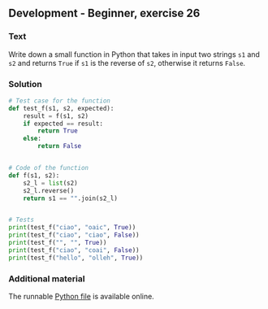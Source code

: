 ## Development - Beginner, exercise 26

### Text
Write down a small function in Python that takes in input two strings `s1` and `s2` and returns `True` if `s1` is the reverse of `s2`, otherwise it returns `False`.

### Solution
```python
# Test case for the function
def test_f(s1, s2, expected):
    result = f(s1, s2)
    if expected == result:
        return True
    else:
        return False


# Code of the function
def f(s1, s2):
    s2_l = list(s2)
    s2_l.reverse()
    return s1 == "".join(s2_l)


# Tests
print(test_f("ciao", "oaic", True))
print(test_f("ciao", "ciao", False))
print(test_f("", "", True))
print(test_f("ciao", "coai", False))
print(test_f("hello", "olleh", True))
``` 

### Additional material
The runnable [Python file](exercise_26.py) is available online.
